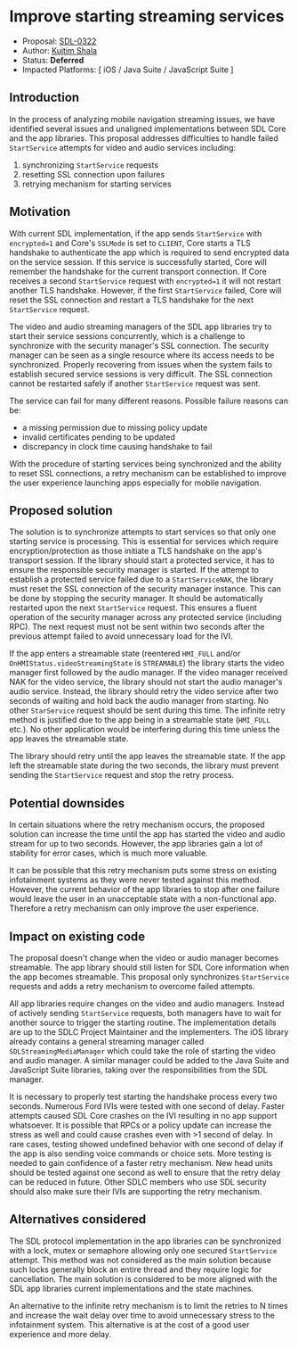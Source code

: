 # Improve starting streaming services

* Proposal: [SDL-0322](0322-improve-starting-streaming-services.md)
* Author: [Kujtim Shala](https://github.com/smartdevicelink/kshala-ford)
* Status: **Deferred**
* Impacted Platforms: [ iOS / Java Suite / JavaScript Suite ]

## Introduction

In the process of analyzing mobile navigation streaming issues, we have identified several issues and unaligned implementations between SDL Core and the app libraries. This proposal addresses difficulties to handle failed `StartService` attempts for video and audio services including:
1. synchronizing `StartService` requests
2. resetting SSL connection upon failures
3. retrying mechanism for starting services

## Motivation

With current SDL implementation, if the app sends `StartService` with `encrypted=1` and Core's `SSLMode` is set to `CLIENT`, Core starts a TLS handshake to authenticate the app which is required to send encrypted data on the service session. If this service is successfully started, Core will remember the handshake for the current transport connection. If Core receives a second `StartService` request with `encrypted=1` it will not restart another TLS handshake. However, if the first `StartService` failed, Core will reset the SSL connection and restart a TLS handshake for the next `StartService` request.

The video and audio streaming managers of the SDL app libraries try to start their service sessions concurrently, which is a challenge to synchronize with the security manager's SSL connection. The security manager can be seen as a single resource where its access needs to be synchronized. Properly recovering from issues when the system fails to establish secured service sessions is very difficult. The SSL connection cannot be restarted safely if another `StartService` request was sent.

The service can fail for many different reasons. Possible failure reasons can be:
- a missing permission due to missing policy update
- invalid certificates pending to be updated
- discrepancy in clock time causing handshake to fail

With the procedure of starting services being synchronized and the ability to reset SSL connections, a retry mechanism can be established to improve the user experience launching apps especially for mobile navigation.

## Proposed solution

The solution is to synchronize attempts to start services so that only one starting service is processing. This is essential for services which require encryption/protection as those initiate a TLS handshake on the app's transport session. If the library should start a protected service, it has to ensure the responsible security manager is started. If the attempt to establish a protected service failed due to a `StartServiceNAK`, the library must reset the SSL connection of the security manager instance. This can be done by stopping the security manager. It should be automatically restarted upon the next `StartService` request. This ensures a fluent operation of the security manager across any protected service (including RPC). The next request must not be sent within two seconds after the previous attempt failed to avoid unnecessary load for the IVI.

If the app enters a streamable state (reentered `HMI_FULL` and/or `OnHMIStatus.videoStreamingState` is `STREAMABLE`) the library starts the video manager first followed by the audio manager. If the video manager received NAK for the video service, the library should not start the audio manager's audio service. Instead, the library should retry the video service after two seconds of waiting and hold back the audio manager from starting. No other `StarService` request should be sent during this time. The infinite retry method is justified due to the app being in a streamable state (`HMI_FULL` etc.). No other application would be interfering during this time unless the app leaves the streamable state. 

The library should retry until the app leaves the streamable state. If the app left the streamable state during the two seconds, the library must prevent sending the `StartService` request and stop the retry process.

## Potential downsides

In certain situations where the retry mechanism occurs, the proposed solution can increase the time until the app has started the video and audio stream for up to two seconds. However, the app libraries gain a lot of stability for error cases, which is much more valuable.

It can be possible that this retry mechanism puts some stress on existing infotainment systems as they were never tested against this method. However, the current behavior of the app libraries to stop after one failure would leave the user in an unacceptable state with a non-functional app. Therefore a retry mechanism can only improve the user experience.

## Impact on existing code

The proposal doesn't change when the video or audio manager becomes streamable. The app library should still listen for SDL Core information when the app becomes streamable. This proposal only synchronizes `StartService` requests and adds a retry mechanism to overcome failed attempts.

All app libraries require changes on the video and audio managers. Instead of actively sending `StartService` requests, both managers have to wait for another source to trigger the starting routine. The implementation details are up to the SDLC Project Maintainer and the implementers. The iOS library already contains a general streaming manager called `SDLStreamingMediaManager` which could take the role of starting the video and audio manager. A similar manager could be added to the Java Suite and JavaScript Suite libraries, taking over the responsibilities from the SDL manager.

It is necessary to properly test starting the handshake process every two seconds. Numerous Ford IVIs were tested with one second of delay. Faster attempts caused SDL Core crashes on the IVI resulting in no app support whatsoever. It is possible that RPCs or a policy update can increase the stress as well and could cause crashes even with >1 second of delay. In rare cases, testing showed undefined behavior with one second of delay if the app is also sending voice commands or choice sets. More testing is needed to gain confidence of a faster retry mechanism. New head units should be tested against one second as well to ensure that the retry delay can be reduced in future. Other SDLC members who use SDL security should also make sure their IVIs are supporting the retry mechanism.

## Alternatives considered

The SDL protocol implementation in the app libraries can be synchronized with a lock, mutex or semaphore allowing only one secured `StartService` attempt. This method was not considered as the main solution because such locks generally block an entire thread and they require logic for cancellation. The main solution is considered to be more aligned with the SDL app libraries current implementations and the state machines.

An alternative to the infinite retry mechanism is to limit the retries to N times and increase the wait delay over time to avoid unnecessary stress to the infotainment system. This alternative is at the cost of a good user experience and more delay.

